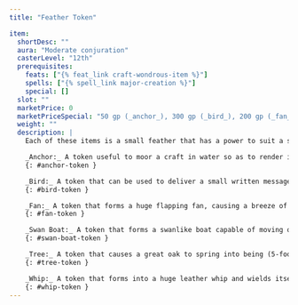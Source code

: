 ```yaml
---
title: "Feather Token"

item:
  shortDesc: ""
  aura: "Moderate conjuration"
  casterLevel: "12th"
  prerequisites:
    feats: ["{% feat_link craft-wondrous-item %}"]
    spells: ["{% spell_link major-creation %}"]
    special: []
  slot: ""
  marketPrice: 0
  marketPriceSpecial: "50 gp (_anchor_), 300 gp (_bird_), 200 gp (_fan_), 450 gp (_swan boat_), 400 gp (_tree_), 500 gp (_whip_)"
  weight: ""
  description: |
    Each of these items is a small feather that has a power to suit a special need. The kinds of tokens are described below. Each token is usable once.

    _Anchor:_ A token useful to moor a craft in water so as to render it immobile for up to one day.
    {: #anchor-token }

    _Bird:_ A token that can be used to deliver a small written message unerringly to a designated target as would a carrier pigeon. The token lasts as long as it takes to carry the message.
    {: #bird-token }

    _Fan:_ A token that forms a huge flapping fan, causing a breeze of sufficient strength to propel one ship (about 25 mph). This wind is not cumulative with existing wind speed. The token can, however, be used to lessen existing winds, creating an area of relative calm or lighter winds (but wave size in a storm is not affected). The fan can be used for up to 8 hours. It does not function on land.
    {: #fan-token }

    _Swan Boat:_ A token that forms a swanlike boat capable of moving on water at a speed of 60 feet. It can carry eight horses and gear or thirty-two Medium characters or any equivalent combination. The boat lasts for one day.
    {: #swan-boat-token }

    _Tree:_ A token that causes a great oak to spring into being (5-foot diameter trunk, 60-foot height, 40-foot top diameter). This is an instantaneous effect.
    {: #tree-token }

    _Whip:_ A token that forms into a huge leather whip and wields itself against any opponent desired just like a dancing weapon. The weapon has a +10 base attack bonus, does 1d6+1 points of damage, has a +1 enhancement bonus on attack and damage rolls, and a makes a free grapple attack (with a +15 attack bonus) if it hits. The whip lasts no longer than 1 hour.
    {: #whip-token }
---
```

